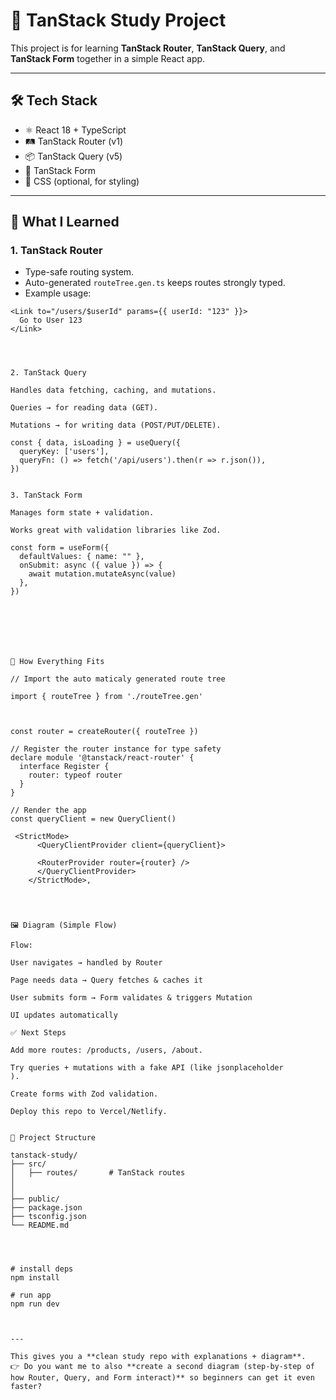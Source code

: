 # 🚀 TanStack Study Project

This project is for learning **TanStack Router**, **TanStack Query**, and **TanStack Form** together in a simple React app.

---

## 🛠 Tech Stack
- ⚛️ React 18 + TypeScript
- 🛤️ TanStack Router (v1)
- 📦 TanStack Query (v5)
- 📝 TanStack Form
- 🎨 CSS (optional, for styling)

---

## 📌 What I Learned

### 1. TanStack Router
- Type-safe routing system.
- Auto-generated `routeTree.gen.ts` keeps routes strongly typed.
- Example usage:

```tsx
<Link to="/users/$userId" params={{ userId: "123" }}>
  Go to User 123
</Link>




2. TanStack Query

Handles data fetching, caching, and mutations.

Queries → for reading data (GET).

Mutations → for writing data (POST/PUT/DELETE).

const { data, isLoading } = useQuery({
  queryKey: ['users'],
  queryFn: () => fetch('/api/users').then(r => r.json()),
})


3. TanStack Form

Manages form state + validation.

Works great with validation libraries like Zod.

const form = useForm({
  defaultValues: { name: "" },
  onSubmit: async ({ value }) => {
    await mutation.mutateAsync(value)
  },
})







🔄 How Everything Fits

// Import the auto maticaly generated route tree

import { routeTree } from './routeTree.gen'



const router = createRouter({ routeTree })

// Register the router instance for type safety
declare module '@tanstack/react-router' {
  interface Register {
    router: typeof router
  }
}

// Render the app
const queryClient = new QueryClient()

 <StrictMode>
      <QueryClientProvider client={queryClient}>

      <RouterProvider router={router} />
      </QueryClientProvider>
    </StrictMode>,   




🖼️ Diagram (Simple Flow)

Flow:

User navigates → handled by Router

Page needs data → Query fetches & caches it

User submits form → Form validates & triggers Mutation

UI updates automatically

✅ Next Steps

Add more routes: /products, /users, /about.

Try queries + mutations with a fake API (like jsonplaceholder
).

Create forms with Zod validation.

Deploy this repo to Vercel/Netlify.


📂 Project Structure

tanstack-study/
├── src/
│   ├── routes/       # TanStack routes
│   
│  
├── public/
├── package.json
├── tsconfig.json
└── README.md




# install deps
npm install

# run app
npm run dev



---

This gives you a **clean study repo with explanations + diagram**.  
👉 Do you want me to also **create a second diagram (step-by-step of how Router, Query, and Form interact)** so beginners can get it even faster?
